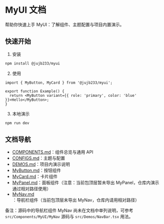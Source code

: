 
# MyUI 文档

帮助你快速上手 MyUI：了解组件、主题配置与项目内置演示。

## 快速开始

1) 安装

```bash
npm install @jujb233/myui
```

2) 使用

```tsx
import { MyButton, MyCard } from '@jujb233/myui';

export function Example() {
  return <MyButton variant={{ role: 'primary', color: 'blue' }}>Hello</MyButton>;
}
```

3) 本地演示

```bash
npm run dev
```

## 文档导航

- [COMPONENTS.md](./COMPONENTS.md)：组件总览与通用 API
- [CONFIGS.md](./CONFIGS.md)：主题与配置
- [DEMOS.md](./DEMOS.md)：项目内演示说明
- [MyButton.md](./MyButton.md)：按钮组件
- [MyCard.md](./MyCard.md)：卡片组件
- [MyPanel.md](./MyPanel.md)：面板组件（注意：当前包顶层暂未导出 MyPanel，仓库内演示通过相对路径使用）
 - [MyNav.md](./MyNav.md)：导航栏组件（当前包顶层未导出 MyNav，仓库内请用相对路径）

备注：源码中的导航栏组件 MyNav 尚未在文档中单列说明，可参考 `src/Components/MyUI/MyNav` 源码与 `src/Demos/NavBar.tsx` 用法。
